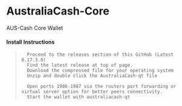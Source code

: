 # AustraliaCash-Core
AUS-Cash Core Wallet

####    Install Instructions

>       Proceed to the releases section of this GitHub (Latest 0.17.3.0)
>       Find the latest release at top of page.
>       Download the compressed file for your operating system
>       Unzip and double click the AustraliaCash-qt file
>       
>       Open ports 1986-1987 via the routers port forwarding or virtual server option for better peers connectivity.
>       Start the wallet with australiacash-qt

